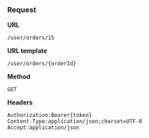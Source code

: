 ### Request

**URL**

`/user/orders/15`

**URL template**

`/user/orders/{orderId}`

**Method**

`GET`

**Headers**

`Authorization:Bearer{token}`  
`Content-Type:application/json;charset=UTF-8`  
`Accept:application/json`  
